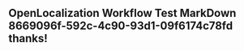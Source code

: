 <properties
ms.topic="hero-topic"
ms.test1="hero-topic"
ms.test2="test"/>

## OpenLocalization Workflow Test MarkDown 8669096f-592c-4c90-93d1-09f6174c78fd thanks!
<!--HONumber=Mar16_HO2-->
